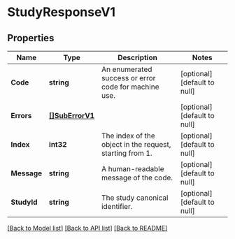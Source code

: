# StudyResponseV1

## Properties
Name | Type | Description | Notes
------------ | ------------- | ------------- | -------------
**Code** | **string** | An enumerated success or error code for machine use. | [optional] [default to null]
**Errors** | [**[]SubErrorV1**](SubErrorV1.md) |  | [optional] [default to null]
**Index** | **int32** | The index of the object in the request, starting from 1. | [optional] [default to null]
**Message** | **string** | A human-readable message of the code. | [optional] [default to null]
**StudyId** | **string** | The study canonical identifier. | [optional] [default to null]

[[Back to Model list]](../README.md#documentation-for-models) [[Back to API list]](../README.md#documentation-for-api-endpoints) [[Back to README]](../README.md)

